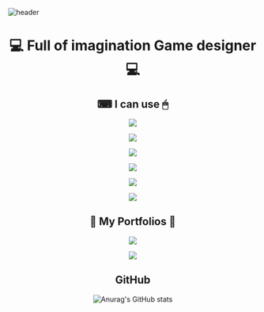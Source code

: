 ![header](https://capsule-render.vercel.app/api?type=waving&color=gradient&height=300&section=header&text=IT's%20ISALA's%20GitHub&fontSize=75&animation=twinkling)

<div align="center"> 

  💻 **Full of imagination Game designer** 💻 
======
  
  ⌨ **I can use** 🖱
  ------
  
  <img src="https://img.shields.io/badge/Word-2B579A?style=flat-square&logo=Microsoft Word&logoColor=white"/></a>
  
  <img src="https://img.shields.io/badge/Excel-217346?style=flat-square&logo=Microsoft Excel&logoColor=white"/></a>
  
  <img src="https://img.shields.io/badge/Powerpoint-B7472A?style=flat-square&logo=Microsoft PowerPoint&logoColor=white"/></a>
  
  <img src="https://img.shields.io/badge/Photoshop-31A8FF?style=flat-square&logo=Adobe Photoshop&logoColor=white"/></a>
  
  <img src="https://img.shields.io/badge/Notion-000000?style=flat-square&logo=Notion&logoColor=white"/></a>
  
  <img src="https://img.shields.io/badge/Unity-F0F0F0?style=flat-square&logo=Unity&logoColor=black"/></a>
  
  📰 **My Portfolios** 📰
  ------
  
  <a href="http://ggm.gondr.net/user/profile/25"><img src="https://img.shields.io/badge/📰Portfolio-222324?style=for-the-badge"></a>
  
  <a href="(https://isala.notion.site/f610a9885512430cad346cb2cfeb2b52)"><img src="https://img.shields.io/badge/📰Notion-222324?style=for-the-badge"></a>
  
   **GitHub** 
  ------
  ![Anurag's GitHub stats](https://github-readme-stats.vercel.app/api?username=sala1011&theme=omni&show_icons=true)

</div>
